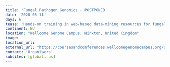 ```yaml
---
title: 'Fungal Pathogen Genomics - POSTPONED'
date: '2020-05-11'
days: 6
tease: 'Hands-on training in web-based data-mining resources for fungal genomes'
continent: EU
location: "Wellcome Genome Campus, Hinxton, United Kingdom"
image: 
location_url: 
external_url: "https://coursesandconferences.wellcomegenomecampus.org/our-events/fungal-pathogen-genomics-2020/"
contact: 'Organisers'
subsites: [global, us]
---
```

